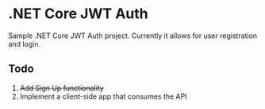 # .NET Core JWT Auth

Sample .NET Core JWT Auth project. Currently it allows for user registration and login.

## Todo
1. ~~Add Sign Up functionality~~
2. Implement a client-side app that consumes the API